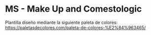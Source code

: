# MS - Make Up and Comestologic

Plantilla diseño mediante la siguiente paleta de colores: https://paletasdecolores.com/paleta-de-colores-%E2%84%963465/